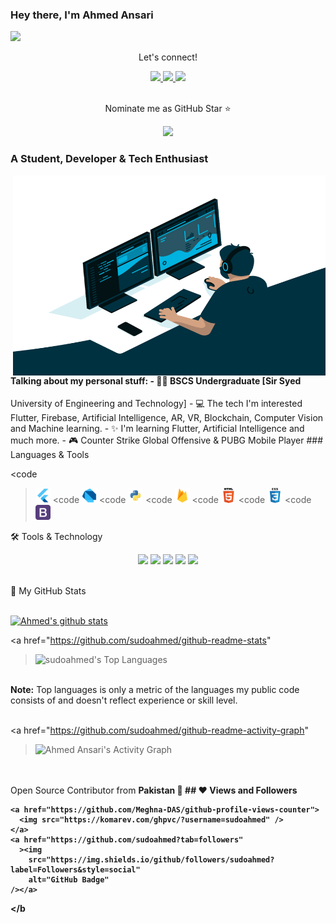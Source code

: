 ### Hey there, I'm Ahmed Ansari
<img
  src="https://media.giphy.com/media/hvRJCLFzcasrR4ia7z/giphy.gif"
  width="25px"
/>

<div align="center">
  <p align="center">Let's connect!</p>

  <a href="https://www.instagram.com/ahmed.ansari007/">
    <img
      src="https://img.shields.io/badge/Instagram-E4405F?style=for-the-badge&logo=instagram&logoColor=white"
    />
  </a>

  <a href="https://www.linkedin.com/in/sudoahmed/">
    <img
      src="https://img.shields.io/badge/linkedin-%230077B5.svg?&style=for-the-badge&logo=linkedin&logoColor=white"
    />
  </a>

  <a href="https://www.facebook.com/ahmed.ansari.cyberlink">
    <img
      src="https://img.shields.io/badge/Facebook-1877F2?style=for-the-badge&logo=facebook&logoColor=white"
    />
  </a>
</div>

<br />

<div align="center">
  <p align="center">Nominate me as GitHub Star ⭐</p>

  <a href="https://stars.github.com/nominate/">
    <img
      src="https://img.shields.io/badge/GitHub-100000?&style=for-the-badge&logo=GitHub&logoColor=white&color=fa3667"
    />
  </a>
</div>

### A Student, Developer & Tech Enthusiast

<img align="right" alt="GIF" src="code.gif" width="500" height="320" />

#### Talking about my personal stuff: - 🙋‍♂️ BSCS Undergraduate [Sir Syed
University of Engineering and Technology] - 💻 The tech I'm interested Flutter,
Firebase, Artificial Intelligence, AR, VR, Blockchain, Computer Vision and
Machine learning. - ✨ I'm learning Flutter, Artificial Intelligence and much
more. - 🎮 Counter Strike Global Offensive & PUBG Mobile Player ### Languages &
Tools

<code
  ><img
    width="24px"
    src="https://raw.githubusercontent.com/github/explore/80688e429a7d4ef2fca1e82350fe8e3517d3494d/topics/flutter/flutter.png"
/></code>
<code
  ><img
    width="24px"
    src="https://raw.githubusercontent.com/github/explore/80688e429a7d4ef2fca1e82350fe8e3517d3494d/topics/dart/dart.png"
/></code>
<code
  ><img
    width="24px"
    src="https://raw.githubusercontent.com/github/explore/80688e429a7d4ef2fca1e82350fe8e3517d3494d/topics/python/python.png"
/></code>
<code
  ><img
    width="24px"
    src="https://raw.githubusercontent.com/github/explore/80688e429a7d4ef2fca1e82350fe8e3517d3494d/topics/firebase/firebase.png"
/></code>
<code
  ><img
    width="24px"
    src="https://raw.githubusercontent.com/github/explore/80688e429a7d4ef2fca1e82350fe8e3517d3494d/topics/html/html.png"
/></code>
<code
  ><img
    width="24px"
    src="https://raw.githubusercontent.com/github/explore/80688e429a7d4ef2fca1e82350fe8e3517d3494d/topics/css/css.png"
/></code>
<code
  ><img
    width="24px"
    src="https://raw.githubusercontent.com/github/explore/80688e429a7d4ef2fca1e82350fe8e3517d3494d/topics/bootstrap/bootstrap.png"
/></code>

<div align="center">
  <p align="left">🛠 Tools & Technology</p>

  <img
    src="https://img.shields.io/badge/Flutter-02569B?style=for-the-badge&logo=flutter&logoColor=white"
  />
  <img
    src="https://img.shields.io/badge/Dart-0175C2?style=for-the-badge&logo=dart&logoColor=white"
  />
  <img
    src="https://img.shields.io/badge/firebase-ffca28?style=for-the-badge&logo=firebase&logoColor=black"
  />
  <img
    src="https://img.shields.io/badge/Python-FFD43B?style=for-the-badge&logo=python&logoColor=darkgreen"
  />
  <img
    src="https://img.shields.io/badge/Git-F05032?style=for-the-badge&logo=git&logoColor=white"
  />
</div>

<br />

<summary>📝 My GitHub Stats</summary>
<br />

[![Ahmed's github
stats](https://github-readme-stats.vercel.app/api?username=sudoahmed&theme=gotham)](https://github.com/sudoahmed/github-readme-stats)

<a href="https://github.com/sudoahmed/github-readme-stats"
  ><img
    alt="sudoahmed's Top Languages"
    src="https://github-readme-stats.vercel.app/api/top-langs/?username=sudoahmed&langs_count=8&count_private=true&layout=compact&theme=react&hide_border=true&bg_color=0D1117"
/></a>
<br />
<b>Note:</b> Top languages is only a metric of the languages my public code
consists of and doesn't reflect experience or skill level.

<br />
<br />

<a href="https://github.com/sudoahmed/github-readme-activity-graph"
  ><img
    alt="Ahmed Ansari's Activity Graph"
    src="https://activity-graph.herokuapp.com/graph?username=sudoahmed&bg_color=0D1117&color=5BCDEC&line=5BCDEC&point=FFFFFF&hide_border=true"
/></a>

<br />
<br />
Open Source Contributor from
<b
  >Pakistan<b>
    💚 ## ❤ Views and Followers

    <a href="https://github.com/Meghna-DAS/github-profile-views-counter">
      <img src="https://komarev.com/ghpvc/?username=sudoahmed" />
    </a>
    <a href="https://github.com/sudoahmed?tab=followers"
      ><img
        src="https://img.shields.io/github/followers/sudoahmed?label=Followers&style=social"
        alt="GitHub Badge"
    /></a>


  </b></b
>
